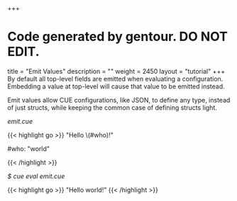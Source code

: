 +++
# Code generated by gentour. DO NOT EDIT.
title = "Emit Values"
description = ""
weight = 2450
layout = "tutorial"
+++
By default all top-level fields are emitted when evaluating a configuration.
Embedding a value at top-level will cause that value to be emitted instead.

Emit values allow CUE configurations, like JSON,
to define any type, instead of just structs, while keeping the common case
of defining structs light.


<a id="td-block-padding" class="td-offset-anchor"></a>
<section class="row td-box td-box--white td-box--gradient td-box--height-auto">
<div class="col-lg-6 mr-0">
<i>emit.cue</i>
<p>
{{< highlight go >}}
"Hello \(#who)!"

#who: "world"

{{< /highlight >}}
<br>
</div>

<div class="col-lg-6 ml-0"><i>$ cue eval emit.cue</i>
<p>
{{< highlight go >}}
"Hello world!"
{{< /highlight >}}
</div>
</section>